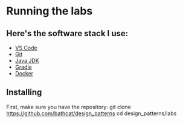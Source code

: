 # Running the labs

## Here's the software stack I use:
* [VS Code](https://code.visualstudio.com/)
* [Git](https://git-scm.com/downloads)
* [Java JDK]()
* [Gradle](https://gradle.org/)
* [Docker](https://www.docker.com/)

## Installing

First, make sure you have the repository:
  git clone https://github.com/bathcat/design_patterns
  cd design_patterns/labs

